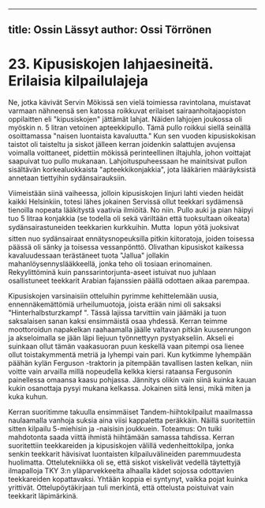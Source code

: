 
---
title: Ossin Lässyt
author: Ossi Törrönen
---

    
# 23. Kipusiskojen lahjaesineitä. Erilaisia kilpailulajeja

Ne, jotka kävivät Servin Mökissä sen vielä toimiessa ravintolana, muistavat varmaan nähneensä sen katossa roikkuvat 
erilaiset sairaanhoitajaopiston oppilaitten eli "kipusiskojen" jättämät lahjat. Näiden lahjojen joukossa oli myöskin n. 5 litran 
vetoinen apteekkipullo. Tämä pullo roikkui siellä seinällä osoittamassa "naisen luontaista kavaluutta." Kun sen vuoden 
kipusiskokisan taistot oli taisteltu ja siskot jälleen kerran joidenkin salattujen avujensa voimalla voittaneet, pidettiin mökissä 
perinteellinen iltajuhla, johon voittajat saapuivat tuo pullo mukanaan. Lahjoituspuheessaan he mainitsivat pullon sisältävän 
korkealuokkaista "apteekkikonjakkia", jota lääkärien määräyksistä annetaan tiettyihin sydänsairauksiin.

Viimeistään siinä vaiheessa, jolloin kipusiskojen linjuri lahti vieden heidät kaikki Helsinkiin, totesi lähes jokainen Servissä 
ollut teekkari sydämensä tienoilla nopeata lääkitystä vaativia ilmiöitä. No niin. Pullo auki ja pian häipyi tuo 5 litraa 
konjakkia (se todella oli sekä väriltään että tuoksultaan oikeata) sydänsairastuneiden teekkarien kurkkuihin. Mutta  lopun 
yötä juoksivat sitten nuo sydänsairaat ennätysnopeuksilla pitkin kiitoratoja, joiden toisessa päässä oli sänky ja toisessa 
vessanpönttö. Olivathan kipusiskot kaikessa kavaluudessaan terästäneet tuota "Jallua" jollakin mahanlöysennyslääkkeellä, 
jonka teho oli tosiaan erinomainen. Rekyylittöminä kuin panssarintorjunta-aseet istuivat nuo juhlaan osallistuneet teekkarit 
Arabian fajanssien päällä odottaen aikaa parempaa.

Kipusiskojen varsinaisiin otteluihin pyrimme kehittelemään uusia, ennennäkemättömiä urheilumuotoja, joista erään nimi oli 
saksaksi "Hinterhalbsturzkampf ". Tässä lajissa tarvittiin vain jäämäki ja tuon saksalaisen sanan kaksi ensimmäistä osaa 
yhdessä. Kerran teimme moottoroidun napakelkan raahaamalla jäälle valtavan pitkän kuusenrungon ja akseloimalla se jään 
läpi liejuun työnnettyyn pystyakseliin. Akseli ei suinkaan ollut tämän vaakasuoran puun keskellä vaan pitempi osa lienee 
ollut toistakymmentä metriä ja lyhempi vain pari. Kun kytkimme lyhempään päähän kylän Ferguson -traktorin ja pitempään 
tavallisen lasten kelkan, niin voitte vain arvailla millä nopeudella kelkka kiersi rataansa Fergusonin painellessa omaansa 
kaasu pohjassa. Jännitys olikin vain siinä kuinka kauan kukin osanottaja pysyi mukana kelkassa. Jokainen siitä lensi, mikä 
miten ja kuka kuhun.

Kerran suoritimme takuulla ensimmäiset Tandem-hiihtokilpailut maailmassa naulaamalla vanhoja suksia aina viisi 
kappaletta peräkkäin. Näillä suoritettiin sitten kilpailu 5-miehisin ja -naisisin joukkuein. Toteamus: On tuiki mahdotonta 
saada viittä ihmistä hiihtämään samassa tahdissa. Kerran suoritettiin teekkareiden ja kipusiskojen välillä vedenheittokilpa, 
jonka senkin teekkarit hävisivat luontaisten kilpailuvälineiden paremmuudesta huolimatta. Ottelutekniikka oli se, että siskot 
viskelivät vedellä täytettyjä ilmapalloja TKY 3:n yläparvekkeelta alhaalla kädet sojossa odottavien teekkareiden 
kopattavaksi. Yhtään koppia ei syntynyt, vaikka pojat kuinka yrittivät. Ottelupöytäkirjaan tuli merkintä, että ottelusta 
poistuivat vain teekkarit läpimärkinä.
